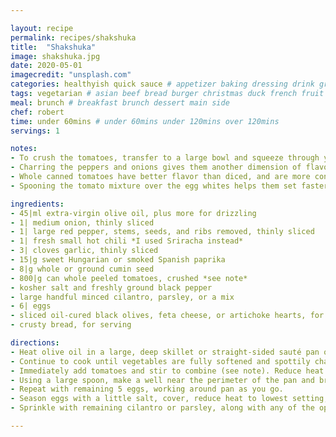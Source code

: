 ```yaml
---

layout: recipe
permalink: recipes/shakshuka 
title:  "Shakshuka"
image: shakshuka.jpg 
date: 2020-05-01
imagecredit: "unsplash.com" 
categories: healthyish quick sauce # appetizer baking dressing drink grill healthyish marinade oven pickling quick raw salad sandwich sauce snack soup
tags: vegetarian # asian beef bread burger christmas duck french fruit indian italian mexican nuts pasta pork poultry rice seafood thanksgiving vegetarian
meal: brunch # breakfast brunch dessert main side
chef: robert 
time: under 60mins # under 60mins under 120mins over 120mins
servings: 1 

notes:
- To crush the tomatoes, transfer to a large bowl and squeeze through your fingers to create a chunky purée. Alternatively, leave whole, add to the pan, and use a pastry blender to cut the tomatoes directly in the pan.
- Charring the peppers and onions gives them another dimension of flavor.
- Whole canned tomatoes have better flavor than diced, and are more consistent year-round than fresh ones.
- Spooning the tomato mixture over the egg whites helps them set faster, allowing you to leave the yolks runnier.

ingredients:
- 45|ml extra-virgin olive oil, plus more for drizzling
- 1| medium onion, thinly sliced
- 1| large red pepper, stems, seeds, and ribs removed, thinly sliced
- 1| fresh small hot chili *I used Sriracha instead*
- 3| cloves garlic, thinly sliced
- 15|g sweet Hungarian or smoked Spanish paprika
- 8|g whole or ground cumin seed
- 800|g can whole peeled tomatoes, crushed *see note*
- kosher salt and freshly ground black pepper
- large handful minced cilantro, parsley, or a mix
- 6| eggs
- sliced oil-cured black olives, feta cheese, or artichoke hearts, for serving *all optional*
- crusty bread, for serving

directions:
- Heat olive oil in a large, deep skillet or straight-sided sauté pan over high heat until shimmering. Add onion, red pepper, and chili and spread into an even layer. Cook, without moving, until vegetables on the bottom are deeply browned and beginning to char in spots (see note), about 6 minutes. Stir and repeat. 
- Continue to cook until vegetables are fully softened and spottily charred, about another 4 minutes. Add garlic and cook, stirring, until softened and fragrant, about 30 seconds. Add paprika and cumin and cook, stirring, until fragrant, about 30 seconds. 
- Immediately add tomatoes and stir to combine (see note). Reduce heat to a bare simmer and simmer for 10 minutes, then season to taste with salt and pepper and stir in half of cilantro or parsley.
- Using a large spoon, make a well near the perimeter of the pan and break an egg directly into it. Spoon a little sauce over edges of egg white to partially submerge and contain it, leaving yolk exposed. 
- Repeat with remaining 5 eggs, working around pan as you go. 
- Season eggs with a little salt, cover, reduce heat to lowest setting, and cook until egg whites are barely set and yolks are still runny, 5 to 8 minutes.
- Sprinkle with remaining cilantro or parsley, along with any of the optional toppings. Serve immediately with crusty bread.

--- 
```

